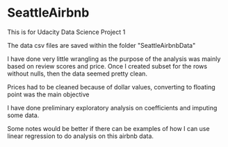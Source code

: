 # SeattleAirbnb
 This is for Udacity Data Science Project 1

 The data csv files are saved within the folder "SeattleAirbnbData"

 I have done very little wrangling as the purpose of the analysis was mainly based on review scores and price.
Once I created subset for the rows without nulls, then the data seemed pretty clean.

Prices had to be cleaned because of dollar values, converting to floating point was the main objective

I have done preliminary exploratory analysis on coefficients and imputing some data.

Some notes would be better if there can be examples of how I can use linear regression to do analysis on this airbnb data.